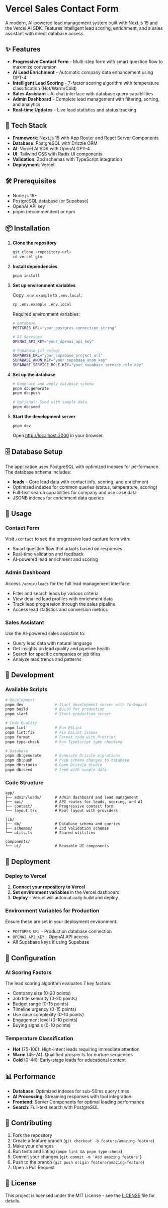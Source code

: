 # Vercel Sales Contact Form

A modern, AI-powered lead management system built with Next.js 15 and the Vercel AI SDK. Features intelligent lead scoring, enrichment, and a sales assistant with direct database access.

## ✨ Features

- **Progressive Contact Form** - Multi-step form with smart question flow to maximize conversion
- **AI Lead Enrichment** - Automatic company data enhancement using GPT-4
- **Intelligent Lead Scoring** - 7-factor scoring algorithm with temperature classification (Hot/Warm/Cold)
- **Sales Assistant** - AI chat interface with database query capabilities
- **Admin Dashboard** - Complete lead management with filtering, sorting, and analytics
- **Real-time Updates** - Live lead statistics and status tracking

## 🚀 Tech Stack

- **Framework**: Next.js 15 with App Router and React Server Components
- **Database**: PostgreSQL with Drizzle ORM
- **AI**: Vercel AI SDK with OpenAI GPT-4
- **UI**: Tailwind CSS with Radix UI components
- **Validation**: Zod schemas with TypeScript integration
- **Deployment**: Vercel

## 🛠 Prerequisites

- Node.js 18+ 
- PostgreSQL database (or Supabase)
- OpenAI API key
- pnpm (recommended) or npm

## 📦 Installation

1. **Clone the repository**
   ```bash
   git clone <repository-url>
   cd vercel-gtm
   ```

2. **Install dependencies**
   ```bash
   pnpm install
   ```

3. **Set up environment variables**
   
   Copy `.env.example` to `.env.local`:
   ```bash
   cp .env.example .env.local
   ```
   
   Required environment variables:
   ```bash
   # Database
   POSTGRES_URL="your_postgres_connection_string"
   
   # AI Services  
   OPENAI_API_KEY="your_openai_api_key"
   
   # Supabase (if using)
   SUPABASE_URL="your_supabase_project_url"
   SUPABASE_ANON_KEY="your_supabase_anon_key"
   SUPABASE_SERVICE_ROLE_KEY="your_supabase_service_role_key"
   ```

4. **Set up the database**
   ```bash
   # Generate and apply database schema
   pnpm db:generate
   pnpm db:push
   
   # Optional: Seed with sample data
   pnpm db:seed
   ```

5. **Start the development server**
   ```bash
   pnpm dev
   ```

   Open [http://localhost:3000](http://localhost:3000) in your browser.

## 🗄 Database Setup

The application uses PostgreSQL with optimized indexes for performance. The database schema includes:

- **leads** - Core lead data with contact info, scoring, and enrichment
- Optimized indexes for common queries (status, temperature, scoring)
- Full-text search capabilities for company and use case data
- JSONB indexes for enrichment data queries

## 🎯 Usage

### Contact Form
Visit `/contact` to see the progressive lead capture form with:
- Smart question flow that adapts based on responses
- Real-time validation and feedback
- AI-powered lead enrichment and scoring

### Admin Dashboard  
Access `/admin/leads` for the full lead management interface:
- Filter and search leads by various criteria
- View detailed lead profiles with enrichment data
- Track lead progression through the sales pipeline
- Access lead statistics and conversion metrics

### Sales Assistant
Use the AI-powered sales assistant to:
- Query lead data with natural language
- Get insights on lead quality and pipeline health
- Search for specific companies or job titles
- Analyze lead trends and patterns

## 🧪 Development

### Available Scripts

```bash
# Development
pnpm dev              # Start development server with Turbopack
pnpm build            # Build for production  
pnpm start            # Start production server

# Code Quality
pnpm lint             # Run ESLint
pnpm lint:fix         # Fix ESLint issues
pnpm format           # Format code with Prettier
pnpm type-check       # Run TypeScript type checking

# Database
pnpm db:generate      # Generate Drizzle migrations
pnpm db:push          # Push schema changes to database
pnpm db:studio        # Open Drizzle Studio
pnpm db:seed          # Seed with sample data
```

### Code Structure

```
app/
├── admin/leads/      # Admin dashboard and lead management
├── api/              # API routes for leads, scoring, and AI
├── contact/          # Progressive contact form
└── layout.tsx        # Root layout with providers

lib/
├── db/               # Database schema and queries
├── schemas/          # Zod validation schemas
└── utils.ts          # Shared utilities

components/
└── ui/               # Reusable UI components
```

## 🚀 Deployment

### Deploy to Vercel

1. **Connect your repository to Vercel**
2. **Set environment variables** in the Vercel dashboard
3. **Deploy** - Vercel will automatically build and deploy

### Environment Variables for Production

Ensure these are set in your deployment environment:
- `POSTGRES_URL` - Production database connection
- `OPENAI_API_KEY` - OpenAI API access
- All Supabase keys if using Supabase

## 🔧 Configuration

### AI Scoring Factors

The lead scoring algorithm evaluates 7 key factors:
- Company size (0-20 points)
- Job title seniority (0-20 points)  
- Budget range (0-15 points)
- Timeline urgency (0-15 points)
- Use case complexity (0-10 points)
- Engagement level (0-10 points)
- Buying signals (0-10 points)

### Temperature Classification

- **Hot** (75-100): High-intent leads requiring immediate attention
- **Warm** (45-74): Qualified prospects for nurture sequences  
- **Cold** (0-44): Early-stage leads for educational content

## 📊 Performance

- **Database**: Optimized indexes for sub-50ms query times
- **AI Processing**: Streaming responses with tool integration
- **Frontend**: Server Components for optimal loading performance
- **Search**: Full-text search with PostgreSQL

## 🤝 Contributing

1. Fork the repository
2. Create a feature branch (`git checkout -b feature/amazing-feature`)
3. Make your changes
4. Run tests and linting (`pnpm lint && pnpm type-check`)
5. Commit your changes (`git commit -m 'Add amazing feature'`)
6. Push to the branch (`git push origin feature/amazing-feature`)
7. Open a Pull Request

## 📄 License

This project is licensed under the MIT License - see the [LICENSE](LICENSE) file for details.
